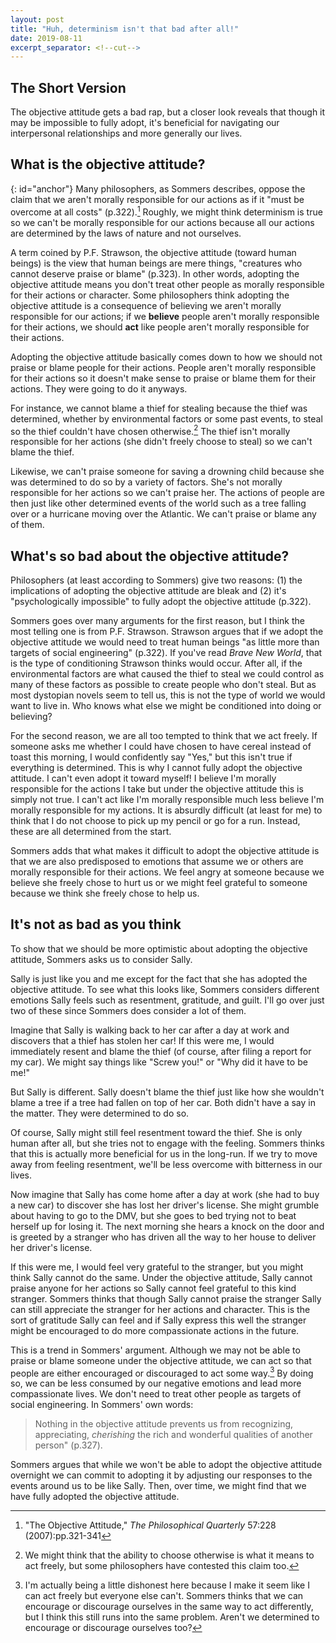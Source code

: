 ```yaml
---
layout: post
title: "Huh, determinism isn't that bad after all!"
date: 2019-08-11
excerpt_separator: <!--cut-->
---
```


## The Short Version
The objective attitude gets a bad rap, but a closer look reveals that though it
may be impossible to fully adopt, it's beneficial for navigating our
interpersonal relationships and more generally our lives.

<!--cut-->
## What is the objective attitude?
{: id="anchor"}
Many philosophers, as Sommers describes, oppose the claim that we aren't
morally responsible for our actions as if it "must be overcome at all costs"
(p.322).[^paper] Roughly, we might think determinism is true so we can't be morally
responsible for our actions because all our actions are determined by the laws of
nature and not ourselves.

A term coined by P.F. Strawson, the objective attitude (toward human beings) is
the view that human beings are mere things, "creatures who cannot
deserve praise or blame" (p.323). In other words, adopting the objective attitude
means you don't treat other people as morally responsible for their actions or character.
Some philosophers think adopting the objective attitude is a consequence of believing we aren't
morally responsible for our actions; if we **believe** people aren't morally responsible for their
actions, we should **act** like people aren't morally responsible for their actions.

[^paper]: "The Objective Attitude," *The Philosophical Quarterly* 57:228 (2007):pp.321-341

Adopting the objective attitude basically comes down to how we should not
praise or blame people for their actions. People aren't morally responsible for
their actions so it doesn't make sense to praise
or blame them for their actions. They were going to do it anyways.

For instance, we cannot blame a thief for stealing because the thief was determined,
whether by environmental factors or some past events, to steal
so the thief couldn't have chosen otherwise.[^otherwise] The thief isn't morally responsible
for her actions (she didn't freely choose to steal) so we can't blame the thief.

Likewise, we can't praise someone for saving a drowning child because she was determined to do so by a variety
of factors. She's not morally responsible for her actions so we can't praise her. The actions of people
are then just like other determined events of the world such
as a tree falling over or a hurricane moving over the Atlantic. We can't praise or
blame any of them.

[^otherwise]: We might think that the ability to choose otherwise is what it means to act freely, but some philosophers have contested this claim too.

## What's so bad about the objective attitude?
Philosophers (at least according to Sommers) give two reasons: (1) the implications
of adopting the objective attitude are bleak and (2) it's "psychologically
impossible" to fully adopt the objective attitude (p.322).

Sommers goes over many arguments for the first reason, but I think the most telling
one is from P.F. Strawson. Strawson argues that if we adopt the objective attitude
we would need to treat human beings "as little more than targets of social
engineering" (p.322). If you've read *Brave New World*, that is the type of
conditioning Strawson thinks would occur. After all, if the environmental factors
are what caused the thief to steal we could control as many of these factors as
possible to create people who don't steal. But as most dystopian novels
seem to tell us, this is not the type of world we would want to live in. Who
knows what else we might be conditioned into doing or believing?

For the second reason, we are all too tempted to think that we act freely. If someone
asks me whether I could have chosen to have cereal instead of toast this morning,
I would confidently say "Yes," but this isn't true if everything is determined.
This is why I cannot fully adopt the objective attitude. I can't even adopt it
toward myself! I believe I'm morally responsible for the actions I take but
under the objective attitude this is simply not true. I can't act like I'm
morally responsible much less believe I'm morally responsible for my actions.
It is absurdly difficult (at least for me) to think that I do not choose to
pick up my pencil or go for a run. Instead, these are all determined from the start.

Sommers adds that what makes it difficult to adopt the objective attitude is that
we are also predisposed to emotions that assume we or others
are morally responsible for their actions. We feel angry at someone because
we believe she freely chose to hurt us or we might feel grateful to someone because
we think she freely chose to help us.

<!-- Additionally, if someone cuts in front of the line, I'm very tempted to blame them
for doing so. But under the objective attitude I shouldn't! It was determined from
the start for that person to cut in front of the line. -->

## It's not as bad as you think
To show that we should be more optimistic about adopting the objective attitude,
Sommers asks us to consider Sally.

Sally is just like you and me except for the fact that she has adopted the
objective attitude. To see what this looks like, Sommers considers different
emotions Sally feels such as resentment, gratitude, and guilt. I'll go over
just two of these since Sommers does consider a lot of them.

Imagine that Sally is walking back to her car after a day at work and discovers
that a thief has stolen her car! If this were me, I would immediately resent and blame
the thief (of course, after filing a report for my car). We might say things like
"Screw you!" or "Why did it have to be me!"

But Sally is different. Sally doesn't blame the thief just like how
she wouldn't blame a tree if a tree had fallen on top of her car. Both didn't
have a say in the matter. They were determined to do so.

Of course, Sally might still feel resentment toward the thief. She is only human
after all, but she tries not to engage with the feeling. Sommers thinks that
this is actually more beneficial for us in the long-run. If we try to move
away from feeling resentment, we'll be less overcome with bitterness in our lives.

Now imagine that Sally has come home after a day at work (she had to buy a new car)
to discover she has lost her driver's license. She might grumble about having to
go to the DMV, but she goes to bed trying not to beat herself up for losing it.
The next morning she hears a knock on the door and is greeted by a stranger who
has driven all the way to her house to deliver her driver's license.

If this were me, I would feel very grateful to the stranger, but you might think Sally cannot
do the same. Under the objective attitude, Sally cannot praise anyone for her actions
so Sally cannot feel grateful to this kind stranger. Sommers thinks that though
Sally cannot praise the stranger Sally can still appreciate the stranger for her
actions and character. This is the sort of gratitude Sally can feel and if Sally
express this well the stranger might be encouraged to do more compassionate actions
in the future.

This is a trend in Sommers' argument. Although we may not be able to praise or blame
someone under the objective attitude, we can act so that people are either encouraged
or discouraged to act some way.[^sneaky] By doing so, we can be less consumed
by our negative emotions and lead more compassionate lives. We don't need
to treat other people as targets of social engineering. In Sommers' own words:
> Nothing in the objective attitude prevents us from recognizing, appreciating, *cherishing*
> the rich and wonderful qualities of another person" (p.327).

[^sneaky]: I'm actually being a little dishonest here because I make it seem like I can act freely but everyone else can't. Sommers thinks that we can encourage or discourage ourselves in the same way to act differently, but I think this still runs into the same problem. Aren't we determined to encourage or discourage ourselves too?

Sommers argues that while we won't be able to adopt the objective attitude
overnight we can commit to adopting it by adjusting our responses to the events
around us to be like Sally. Then, over time, we might find that we have fully
adopted the objective attitude.
